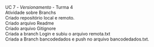 UC 7 - *Versionamento* - Turma 4 <br>
Atividade sobre Branchs<br>
Criado repositório local e remoto.<br>
Criado arquivo Readme<br>
Criado arquivo Gitignore <br>
Criada a branch Login e subiu o arquivo remota.txt <br>
Criada a Branch bancodedados e push no arquivo bancodedados.txt.<br>

